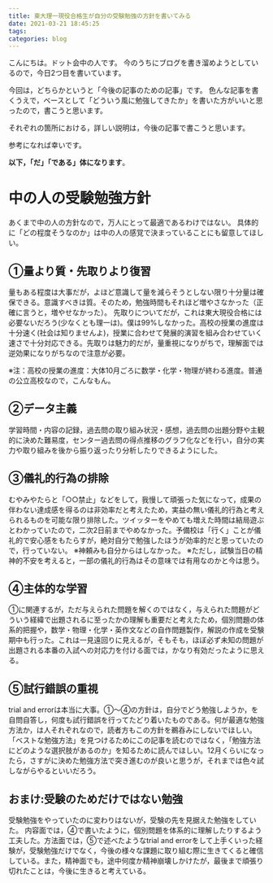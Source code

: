 ```yaml
---
title: 東大理一現役合格生が自分の受験勉強の方針を書いてみる
date: 2021-03-21 18:45:25
tags:
categories: blog
---
```


こんにちは。ドット会中の人です。
今のうちにブログを書き溜めようとしているので，今日2つ目を書いています。

今回は，どちらかというと「今後の記事のための記事」です。
色んな記事を書くうえで，ベースとして「どういう風に勉強してきたか」を書いた方がいいと思ったので，書こうと思います。

それぞれの箇所における，詳しい説明は，今後の記事で書こうと思います。

参考になれば幸いです。

**以下，「だ」「である」体になります**。

# 中の人の受験勉強方針

あくまで中の人の方針なので，万人にとって最適であるわけではない。
具体的に「どの程度そうなのか」は中の人の感覚で決まっていることにも留意してほしい。

## ①量より質・先取りより復習
量もある程度は大事だが，よほど意識して量を減らそうとしない限り十分量は確保できる。意識すべきは質。そのため，勉強時間もそれほど増やさなかった（正確に言うと，増やせなかった）。
先取りについてだが，これは東大現役合格には必要ないだろう(少なくとも理一は)。僕は99%しなかった。高校の授業の進度は十分速く(社会は知りませんよ)，授業に合わせて発展的演習を組み合わせていく速さで十分対応できる。先取りは魅力的だが，量重視になりがちで，理解面では逆効果になりがちなので注意が必要。

※注：高校の授業の進度：大体10月ごろに数学・化学・物理が終わる進度。普通の公立高校なので，こんなもん。

## ②データ主義
学習時間・内容の記録，過去問の取り組み状況・感想，過去問の出題分野や主観的に決めた難易度，センター過去問の得点推移のグラフ化などを行い，自分の実力や取り組みを後から振り返ったり分析したりできるようにした。

## ③儀礼的行為の排除
むやみやたらと「○○禁止」などをして，我慢して頑張った気になって，成果の伴わない達成感を得るのは非効率だと考えたため，実益の無い儀礼的行為と考えられるものを可能な限り排除した。ツイッターをやめても増えた時間は結局遊ぶとわかっていたので，二次2日前までやめなかった。予備校は「行く」ことが儀礼的で安心感をもたらすが，絶対自分で勉強したほうが効率的だと思っていたので，行っていない。
※神頼みも自分からはしなかった。
※ただし，試験当日の精神的不安を考えると，一部の儀礼的行為はその意味では有用なのかと今は思う。

## ④主体的な学習
①に関連するが，ただ与えられた問題を解くのではなく，与えられた問題がどういう経緯で出題されるに至ったかの理解も重要だと考えたため，個別問題の体系的把握や，数学・物理・化学・英作文などの自作問題製作，解説の作成を受験期中も行った。これは一見遠回りに見えるが，そもそも，ほぼ必ず未知の問題が出題される本番の入試への対応力を付ける面では，かなり有効だったように思える。

## ⑤試行錯誤の重視
trial and errorは本当に大事。①～④の方針は，自分でどう勉強しようか，を自問自答し，何度も試行錯誤を行ってたどり着いたものである。何が最適な勉強方法か，は人それぞれなので，読者方もこの方針を鵜呑みにしないでほしい。「ベストな勉強方法」を見つけるためにこの記事を読むのではなく，「勉強方法にどのような選択肢があるのか」を知るために読んでほしい。12月くらいになったら，さすがに決めた勉強方法で突き進むのが良いと思うが，それまでは色々試しながらやるといいだろう。

## おまけ:受験のためだけではない勉強
受験勉強をやっていたのに変わりはないが，受験の先を見据えた勉強をしていた。
内容面では，④で書いたように，個別問題を体系的に理解したりするよう工夫した。方法面では，⑤で述べたようなtrial and errorをして上手くいった経験が，受験勉強だけでなく，今後の様々な課題に取り組む際に生きてくると確信している。また，精神面でも，途中何度か精神崩壊しかけたが，最後まで頑張り切れたことは，今後に生きると考えている。
